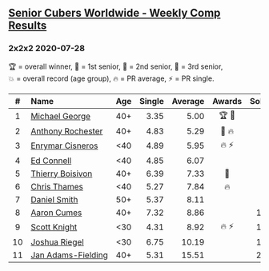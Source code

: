 <style>table {white-space: nowrap;}</style>

## [Senior Cubers Worldwide - Weekly Comp Results](/scw-comp/results/)
### 2x2x2 2020-07-28

<span style="white-space: nowrap;">🏆 = overall winner</span>, <span style="white-space: nowrap;">🥇 = 1st senior</span>, <span style="white-space: nowrap;">🥈 = 2nd senior</span>, <span style="white-space: nowrap;">🥉 = 3rd senior</span>, <span style="white-space: nowrap;">💥 = overall record (age group)</span>, <span style="white-space: nowrap;">🔥 = PR average</span>, <span style="white-space: nowrap;">⚡ = PR single</span>.

| # | Name | Age | Single | Average | Awards | Solve 1 | Solve 2 | Solve 3 | Solve 4 | Solve 5 | Video |
| :--: | :-- | :--: | --: | --: | :--: | --: | --: | --: | --: | --: | :-- |
| 1 | [Michael George](../../persons/michael_george/222.md) | 40+ | 3.35 | 5.00 | 🏆 🥇 | 4.71 | 5.64 | 3.35 | 4.64 | 5.92 | [Desktop](https://www.facebook.com/michael.george.545/videos/10214080212039664) / [Mobile](https://m.facebook.com/michael.george.545/videos/10214080212039664) |
| 2 | [Anthony Rochester](../../persons/anthony_rochester/222.md) | 40+ | 4.83 | 5.29 | 🥈 🔥 | 5.97 | 4.83 | 5.00 | 4.91 | 8.37 | [Desktop](https://www.facebook.com/events/708566320000803/permalink/712829059574529) / [Mobile](https://m.facebook.com/events/708566320000803?view=permalink&id=712829059574529) |
| 3 | [Enrymar Cisneros](../../persons/enrymar_cisneros/222.md) | <40 | 4.89 | 5.95 | 🔥 ⚡ | 6.35 | 4.89 | 6.13 | 5.37 | 9.40 | [Desktop](https://www.facebook.com/events/708566320000803/permalink/712709916253110) / [Mobile](https://m.facebook.com/events/708566320000803?view=permalink&id=712709916253110) |
| 4 | [Ed Connell](../../persons/ed_connell/222.md) | <40 | 4.85 | 6.07 |  | 5.90 | 7.14 | 4.85 | 5.16 | 7.57 | [Desktop](https://www.facebook.com/events/708566320000803/permalink/711772753013493) / [Mobile](https://m.facebook.com/events/708566320000803?view=permalink&id=711772753013493) |
| 5 | [Thierry Boisivon](../../persons/thierry_boisivon/222.md) | 40+ | 6.39 | 7.33 | 🥉 | 6.39 | 7.09 | 7.82 | 7.08 | 10.49 | [Desktop](https://www.facebook.com/events/708566320000803/permalink/712743256249776) / [Mobile](https://m.facebook.com/events/708566320000803?view=permalink&id=712743256249776) |
| 6 | [Chris Thames](../../persons/chris_thames/222.md) | <40 | 5.27 | 7.84 | 🔥 | 8.03 | 9.17 | 5.27 | 6.33 | DNF | [Desktop](https://www.facebook.com/events/708566320000803/permalink/712164169641018) / [Mobile](https://m.facebook.com/events/708566320000803?view=permalink&id=712164169641018) |
| 7 | [Daniel Smith](../../persons/daniel_smith/222.md) | 50+ | 5.37 | 8.11 |  | 9.22 | 7.54 | 5.37 | 7.57 | 9.22 | [Desktop](https://www.facebook.com/events/708566320000803/permalink/713609006163201) / [Mobile](https://m.facebook.com/events/708566320000803?view=permalink&id=713609006163201) |
| 8 | [Aaron Cumes](../../persons/aaron_cumes/222.md) | 40+ | 7.32 | 8.86 |  | 16.00 | 8.92 | 7.32 | 8.59 | 9.08 | [Desktop](https://www.facebook.com/events/708566320000803/permalink/709085823282186) / [Mobile](https://m.facebook.com/events/708566320000803?view=permalink&id=709085823282186) |
| 9 | [Scott Knight](../../persons/scott_knight/222.md) | <30 | 4.31 | 8.92 | 🔥 ⚡ | 14.12 | 6.91 | 11.08 | 8.76 | 4.31 | [Desktop](https://www.facebook.com/500490144/videos/10164183053220145) / [Mobile](https://m.facebook.com/500490144/videos/10164183053220145) |
| 10 | [Joshua Riegel](../../persons/joshua_riegel/222.md) | <30 | 6.75 | 10.19 |  | 11.06 | 9.32 | 6.75 | 10.19 | 12.88 | [Desktop](https://www.facebook.com/events/708566320000803/permalink/713235572867211) / [Mobile](https://m.facebook.com/events/708566320000803?view=permalink&id=713235572867211) |
| 11 | [Jan Adams-Fielding](../../persons/jan_adams_fielding/222.md) | 40+ | 5.31 | 15.51 |  | 23.05 | 11.94 | 5.31 | 22.76 | 11.83 | [Desktop](https://www.facebook.com/events/708566320000803/permalink/713502506173851) / [Mobile](https://m.facebook.com/events/708566320000803?view=permalink&id=713502506173851) |

<!-- Global site tag (gtag.js) - Google Analytics -->
<script async src="https://www.googletagmanager.com/gtag/js?id=UA-86348435-3"></script>
<script>window.dataLayer = window.dataLayer || []; function gtag() {dataLayer.push(arguments);} gtag('js', new Date()); gtag('config', 'UA-86348435-3');</script>
